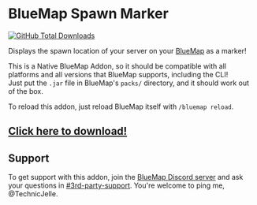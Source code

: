 # BlueMap Spawn Marker

[![GitHub Total Downloads](https://img.shields.io/github/downloads/TechnicJelle/BlueMapSpawnMarker/total?label=Downloads&color=success "Click here to download the plugin")](https://github.com/TechnicJelle/BlueMapSpawnMarker/releases/latest)

Displays the spawn location of your server on your [BlueMap](https://github.com/BlueMap-Minecraft/BlueMap) as a marker!

This is a Native BlueMap Addon, so it should be compatible with
all platforms and all versions that BlueMap supports, including the CLI!\
Just put the `.jar` file in BlueMap's `packs/` directory, and it should work out of the box.

To reload this addon, just reload BlueMap itself with `/bluemap reload`.

## [Click here to download!](../../releases/latest)

## Support
To get support with this addon, join the [BlueMap Discord server](https://bluecolo.red/map-discord)
and ask your questions in [#3rd-party-support](https://discord.com/channels/665868367416131594/863844716047106068).
You're welcome to ping me, @TechnicJelle.
